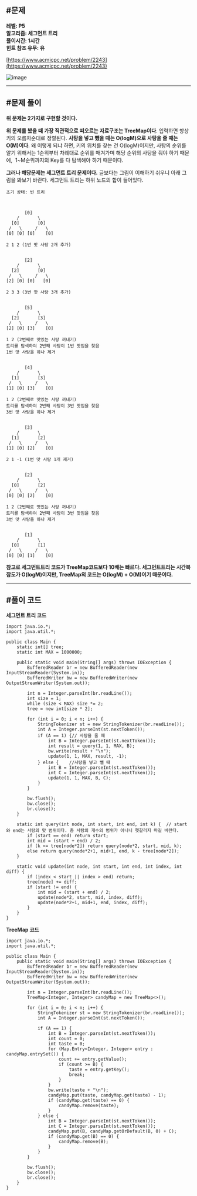 ## **#문제**         

**레벨: P5  
알고리즘: 세그먼트 트리**  
**풀이시간: 1시간  
힌트 참조 유무: 유**

[https://www.acmicpc.net/problem/2243](https://www.acmicpc.net/problem/2243)

![image](https://github.com/user-attachments/assets/5924e6c2-5123-4089-acc6-776cb5127556)

---

## **#문제 풀이**        

**위 문제는 2가지로 구현할 것이다.**

**위 문제를 봤을 때 가장 직관적으로 떠오르는 자료구조는 TreeMap이다**. 입력하면 항상 키의 오름차순대로 정렬된다. **사탕을 넣고 뺐을 때는 O(logM)으로 사탕을 줄 때는 O(M)이다**. 왜 이렇게 되냐 하면, 키의 위치를 찾는 건 O(logM)이지만, 사탕의 순위를 알기 위해서는 1순위부터 차례대로 순위를 매겨가며 해당 순위의 사탕을 줘야 하기 때문에,  1~M순위까지의 Key를 다 탐색해야 하기 때문이다. 

**그러나 해당문제는 세그먼트 트리 문제이다.** 글보다는 그림이 이해하기 쉬우니 아래 그림을 봐보기 바란다. 세그먼트 트리는 하위 노드의 합이 들어있다.

```
초기 상태: 빈 트리

 

       [0]
    /       \
  [0]       [0]
 /   \     /   \
[0] [0] [0]    [0]

2 1 2 (1번 맛 사탕 2개 추가)
 

       [2]
    /       \
  [2]       [0]
 /   \     /   \
[2] [0] [0]   [0]

2 3 3 (3번 맛 사탕 3개 추가)
 

       [5]
    /       \
  [2]       [3]
 /   \     /   \
[2] [0] [3]    [0]

1 2 (2번째로 맛있는 사탕 꺼내기)
트리를 탐색하여 2번째 사탕이 1번 맛임을 찾음
1번 맛 사탕을 하나 제거
 

       [4]
    /       \
  [1]       [3]
 /   \     /   \
[1] [0] [3]    [0]

1 2 (2번째로 맛있는 사탕 꺼내기)
트리를 탐색하여 2번째 사탕이 3번 맛임을 찾음
3번 맛 사탕을 하나 제거
 

       [3]
    /       \
  [1]       [2]
 /   \     /   \
[1] [0] [2]    [0]

2 1 -1 (1번 맛 사탕 1개 제거)
 

       [2]
    /       \
  [0]       [2]
 /   \     /   \
[0] [0] [2]    [0]

1 2 (2번째로 맛있는 사탕 꺼내기)
트리를 탐색하여 2번째 사탕이 3번 맛임을 찾음
3번 맛 사탕을 하나 제거
 

       [1]
    /       \
  [0]       [1]
 /   \     /   \
[0] [0] [1]    [0]
```

**참고로 세그먼트트리 코드가 TreeMap코드보다 10배는 빠르다. 세그먼트트리는 시간복잡도가 O(logM)이지만, TreeMap의 코드는 O(logM) + O(M)이기 때문이다.**

---

## **#풀이 코드**      

**세그먼트 트리 코드**

```
import java.io.*;
import java.util.*;

public class Main {
    static int[] tree;
    static int MAX = 1000000;

    public static void main(String[] args) throws IOException {
        BufferedReader br = new BufferedReader(new InputStreamReader(System.in));
        BufferedWriter bw = new BufferedWriter(new OutputStreamWriter(System.out));
        
        int n = Integer.parseInt(br.readLine());
        int size = 1;
        while (size < MAX) size *= 2;
        tree = new int[size * 2];

        for (int i = 0; i < n; i++) {
            StringTokenizer st = new StringTokenizer(br.readLine());
            int A = Integer.parseInt(st.nextToken());
            if (A == 1) {// 사탕을 줄 때
                int B = Integer.parseInt(st.nextToken());
                int result = query(1, 1, MAX, B);
                bw.write(result + "\n");
                update(1, 1, MAX, result, -1);
            } else {    //사탕을 넣고 뺄 때 
                int B = Integer.parseInt(st.nextToken());
                int C = Integer.parseInt(st.nextToken());
                update(1, 1, MAX, B, C);
            }
        }
        
        bw.flush();
        bw.close();
        br.close();
    }

    static int query(int node, int start, int end, int k) {  // start와 end는 사탕의 맛 범위이다. 총 사탕의 개수의 범위가 아니니 헷갈리지 마길 바란다.
        if (start == end) return start;
        int mid = (start + end) / 2;
        if (k <= tree[node*2]) return query(node*2, start, mid, k);
        else return query(node*2+1, mid+1, end, k - tree[node*2]);
    }

    static void update(int node, int start, int end, int index, int diff) {
        if (index < start || index > end) return;
        tree[node] += diff;
        if (start != end) {
            int mid = (start + end) / 2;
            update(node*2, start, mid, index, diff);
            update(node*2+1, mid+1, end, index, diff);
        }
    }
}
```

**TreeMap 코드**

```
import java.io.*;
import java.util.*;

public class Main {
    public static void main(String[] args) throws IOException {
        BufferedReader br = new BufferedReader(new InputStreamReader(System.in));
        BufferedWriter bw = new BufferedWriter(new OutputStreamWriter(System.out));
        
        int n = Integer.parseInt(br.readLine());
        TreeMap<Integer, Integer> candyMap = new TreeMap<>();
        
        for (int i = 0; i < n; i++) {
            StringTokenizer st = new StringTokenizer(br.readLine());
            int A = Integer.parseInt(st.nextToken());
            
            if (A == 1) {
                int B = Integer.parseInt(st.nextToken());
                int count = 0;
                int taste = 0;
                for (Map.Entry<Integer, Integer> entry : candyMap.entrySet()) {
                    count += entry.getValue();
                    if (count >= B) {
                        taste = entry.getKey();
                        break;
                    }
                }
                bw.write(taste + "\n");
                candyMap.put(taste, candyMap.get(taste) - 1);
                if (candyMap.get(taste) == 0) {
                    candyMap.remove(taste);
                }
            } else {
                int B = Integer.parseInt(st.nextToken());
                int C = Integer.parseInt(st.nextToken());
                candyMap.put(B, candyMap.getOrDefault(B, 0) + C);
                if (candyMap.get(B) == 0) {
                    candyMap.remove(B);
                }
            }
        }
        
        bw.flush();
        bw.close();
        br.close();
    }
}
```
